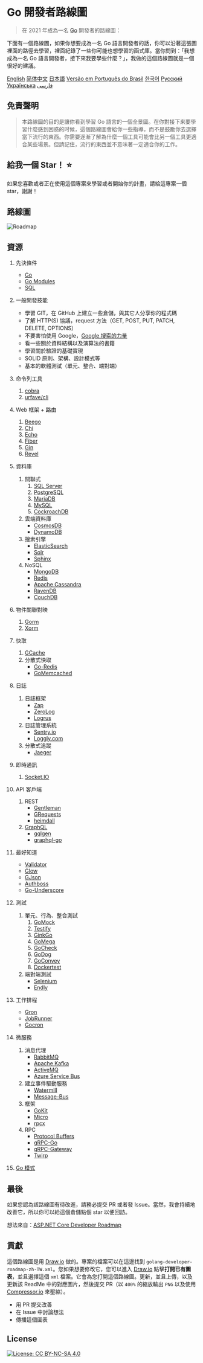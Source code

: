 # Go 開發者路線圖

> 在 2021 年成為一名 [Go](https://golang.org/) 開發者的路線圖：

下面有一個路線圖，如果你想要成為一名 Go 語言開發者的話，你可以沿著這張圖裡面的路徑去學習，裡面紀錄了一些你可能也想學習的函式庫。當你問到：「我想成為一名 Go 語言開發者，接下來我要學些什麼？」，我做的這個路線圖就是一個很好的建議。

[English](../../ReadMe.md)
[简体中文](../zh-CN/ReadMe-zh-CN.md)
[日本語](../ja-JP/ReadMe-ja-JP.md)
[Versão em Português do Brasil](../pt-BR/ReadMe-pt-BR.md)
[한국어](../ko-KR/ReadMe-ko-KR.md)
[Русский](../ru-RU/ReadMe-ru-RU.md)
[Українська](../uk-UA/ReadMe-uk-UA.md)
[فارسی](../fa-IR/ReadMe-fa-IR.md)

## 免責聲明

> 本路線圖的目的是讓你看到學習 Go 語言的一個全景圖。在你對接下来要學習什麼感到困惑的时候，這個路線圖會給你一些指導，而不是鼓勵你去選擇當下流行的東西。你需要逐漸了解為什麼一個工具可能會比另一個工具更適合某些場景。但請記住，流行的東西並不意味著一定適合你的工作。

## 給我一個 Star！ :star:

如果您喜歡或者正在使用這個專案來學習或者開始你的計畫，請給這專案一個 star，謝謝！

## 路線圖

![Roadmap](./golang-developer-roadmap-zh-TW.png)

## 資源

1. 先決條件

   - [Go](https://golangbot.com/)
   - [Go Modules](https://blog.golang.org/using-go-modules)
   - [SQL](https://www.w3schools.com/sql/default.asp)

2. 一般開發技能

   - 學習 GIT，在 GitHub 上建立一些倉儲，與其它人分享你的程式碼
   - 了解 HTTP(S) 協議，request 方法（GET, POST, PUT, PATCH, DELETE, OPTIONS）
   - 不要害怕使用 Google，[Google 搜索的力量](http://www.powersearchingwithgoogle.com/)
   - 看一些關於資料結構以及演算法的書籍
   - 學習關於驗證的基礎實現
   - SOLID 原則、架構、設計模式等
   - 基本的軟體測試（單元、整合、端對端）

3. 命令列工具

   1. [cobra](https://github.com/spf13/cobra)
   2. [urfave/cli](https://github.com/urfave/cli)

4. Web 框架 + 路由

   1. [Beego](https://github.com/astaxie/beego)
   2. [Chi](https://github.com/go-chi/chi)
   3. [Echo](https://github.com/labstack/echo)
   4. [Fiber](https://github.com/gofiber/fiber)
   5. [Gin](https://github.com/gin-gonic/gin)
   6. [Revel](https://github.com/revel/revel)

5. 資料庫

   1. 關聯式
      1. [SQL Server](https://www.microsoft.com/en-us/sql-server/sql-server-2017)
      2. [PostgreSQL](https://www.postgresql.org/)
      3. [MariaDB](https://mariadb.org/)
      4. [MySQL](https://www.mysql.com/)
      5. [CockroachDB](https://www.cockroachlabs.com/)
   2. 雲端資料庫
      - [CosmosDB](https://docs.microsoft.com/en-us/azure/cosmos-db)
      - [DynamoDB](https://aws.amazon.com/dynamodb/)
   3. 搜索引擎
      - [ElasticSearch](https://www.elastic.co/)
      - [Solr](http://lucene.apache.org/solr/)
      - [Sphinx](http://sphinxsearch.com/)
   4. NoSQL
      - [MongoDB](https://www.mongodb.com/)
      - [Redis](https://redis.io/)
      - [Apache Cassandra](http://cassandra.apache.org/)
      - [RavenDB](https://github.com/ravendb/ravendb)
      - [CouchDB](http://couchdb.apache.org/)

6. 物件關聯對映

   1. [Gorm](https://github.com/go-gorm/gorm)
   2. [Xorm](https://github.com/go-xorm/xorm)

7. 快取

   1. [GCache](https://github.com/bluele/gcache)
   2. 分散式快取
      - [Go-Redis](https://github.com/go-redis/redis)
      - [GoMemcached](https://github.com/bradfitz/gomemcache)

8. 日誌

   1. 日誌框架
      - [Zap](https://github.com/uber-go/zap)
      - [ZeroLog](https://github.com/rs/zerolog)
      - [Logrus](https://github.com/sirupsen/logrus)
   2. 日誌管理系統
      - [Sentry.io](http://sentry.io)
      - [Loggly.com](https://loggly.com)
   3. 分散式追蹤
      - [Jaeger](https://www.jaegertracing.io/)

9. 即時通訊

   1. [Socket.IO](https://socket.io/)

10. API 客戶端

    1. REST
       - [Gentleman](https://github.com/h2non/gentleman)
       - [GRequests](https://github.com/kennethreitz/grequests)
       - [heimdall](https://github.com/gojek/heimdall)
    2. [GraphQL](https://graphql.org/)
       - [gqlgen](https://github.com/99designs/gqlgen)
       - [graphql-go](https://github.com/graph-gophers/graphql-go)

11. 最好知道

    - [Validator](https://github.com/go-playground/validator)
    - [Glow](https://github.com/pytorch/glow)
    - [GJson](https://github.com/tidwall/gjson)
    - [Authboss](https://github.com/volatiletech/authboss)
    - [Go-Underscore](https://github.com/ahl5esoft/golang-underscore)

12. 測試

    1. 單元、行為、整合測試
       1. [GoMock](https://github.com/golang/mock)
       2. [Testify](https://github.com/stretchr/testify)
       3. [GinkGo](https://github.com/onsi/ginkgo)
       4. [GoMega](https://github.com/onsi/gomega)
       5. [GoCheck](https://github.com/go-check/check)
       6. [GoDog](https://github.com/DATA-DOG/godog)
       7. [GoConvey](https://github.com/smartystreets/goconvey)
       8. [Dockertest](https://github.com/ory/dockertest)
    2. 端對端測試
       - [Selenium](https://github.com/tebeka/selenium)
       - [Endly](https://github.com/viant/endly)

13. 工作排程

    - [Gron](https://github.com/roylee0704/gron)
    - [JobRunner](https://github.com/bamzi/jobrunner)
    - [Gocron](https://github.com/go-co-op/gocron)

14. 微服務

    1. 消息代理
       - [RabbitMQ](https://www.rabbitmq.com/tutorials/tutorial-one-go.html)
       - [Apache Kafka](https://kafka.apache.org/)
       - [ActiveMQ](https://github.com/apache/activemq)
       - [Azure Service Bus](https://docs.microsoft.com/en-us/azure/service-bus-messaging/service-bus-messaging-overview)
    2. 建立事件驅動服務
       - [Watermill](https://github.com/ThreeDotsLabs/watermill)
       - [Message-Bus](https://github.com/vardius/message-bus)
    3. 框架
       - [GoKit](https://github.com/go-kit/kit)
       - [Micro](https://github.com/micro/go-micro)
       - [rpcx](https://github.com/smallnest/rpcx)
    4. RPC
       - [Protocol Buffers](https://github.com/protocolbuffers/protobuf)
       - [gRPC-Go](https://github.com/grpc/grpc-go)
       - [gRPC-Gateway](https://github.com/grpc-ecosystem/grpc-gateway)
       - [Twirp](https://github.com/twitchtv/twirp)

15. [Go 模式](https://github.com/tmrts/go-patterns)

## 最後

如果您認為該路線圖有待改進，請務必提交 PR 或者發 Issue。當然，我會持續地改善它，所以你可以給這個倉儲點個 star 以便回訪。

想法來自：[ASP.NET Core Developer Roadmap](https://github.com/MoienTajik/AspNetCore-Developer-Roadmap)

## 貢獻

這個路線圖是用 [Draw.io](https://www.draw.io/) 做的。專案的檔案可以在這邊找到 `golang-developer-roadmap-zh-TW.xml`。您如果想要修改它，您可以進入 [Draw.io](https://www.draw.io/) 點擊**打開已有圖表**，並且選擇這個 `xml` 檔案。它會為您打開這個路線圖。更新，並且上傳，以及更新該 ReadMe 中的對應圖片，然後提交 PR（以 `400%` 的縮放輸出 `PNG` 以及使用 [Compressor.io](https://compressor.io/compress) 來壓縮）。

- 用 PR 提交改善
- 在 Issue 中討論想法
- 傳播這個圖表

## License

[![License: CC BY-NC-SA 4.0](https://img.shields.io/badge/License-CC%20BY--NC--SA%204.0-lightgrey.svg)](https://creativecommons.org/licenses/by-nc-sa/4.0/)
